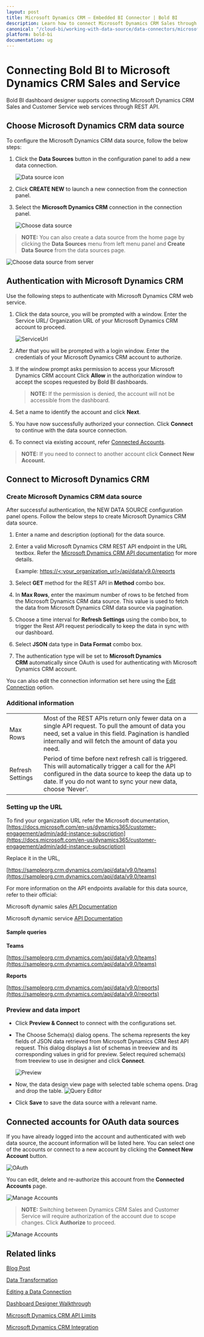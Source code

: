 ```yaml
---
layout: post
title: Microsoft Dynamics CRM – Embedded BI Connector | Bold BI
description: Learn how to connect Microsoft Dynamics CRM Sales through OAuth-based authentication with Bold BI Embedded.
canonical: "/cloud-bi/working-with-data-source/data-connectors/microsoft-dynamics-crm/"
platform: bold-bi
documentation: ug
---
```


# Connecting Bold BI to Microsoft Dynamics CRM Sales and Service

Bold BI dashboard designer supports connecting Microsoft Dynamics CRM Sales and Customer Service web services through REST API.

## Choose Microsoft Dynamics CRM data source

To configure the Microsoft Dynamics CRM data source, follow the below steps:

1. Click the **Data Sources** button in the configuration panel to add a new data connection.
   
   ![Data source icon](/static/assets/embedded/working-with-datasource/data-connectors/images/common/DataSourcesIcon.png)
   
2. Click **CREATE NEW** to launch a new connection from the connection panel.
3. Select the **Microsoft Dynamics CRM** connection in the connection panel.

    ![Choose data source](/static/assets/embedded/working-with-datasource/data-connectors/images/dynamicscrm/ChooseDS.png)

> **NOTE:**  You can also create a data source from the home page by clicking the **Data Sources** menu from left menu panel and **Create Data Source** from the data sources page.

   ![Choose data source from server](/static/assets/embedded/working-with-datasource/data-connectors/images/dynamicscrm/ChooseDS_server.png)

## Authentication with Microsoft Dynamics CRM
Use the following steps to authenticate with Microsoft Dynamics CRM web service.

1. Click the data source, you will be prompted with a window. Enter the Service URL/ Organization URL of your Microsoft Dynamics CRM account to proceed.

   ![ServiceUrl](/static/assets/embedded/working-with-datasource/data-connectors/images/dynamicscrm/ServiceUrlDS.png)

2. After that you will be prompted with a login window. Enter the credentials of your Microsoft Dynamics CRM account to authorize.
3. If the window prompt asks permission to access your Microsoft Dynamics CRM account Click **Allow** in the authorization window to accept the scopes requested by Bold BI dashboards.

   > **NOTE:**  If the permission is denied, the account will not be accessible from the dashboard.
   
4. Set a name to identify the account and click **Next**. 
5. You have now successfully authorized your connection. Click **Connect** to continue with the data source connection.
6. To connect via existing account, refer  [Connected Accounts](/embedded-bi/working-with-data-source/data-connectors/microsoft-dynamics-crm/#connected-accounts-for-oauth-data-sources).

> **NOTE:**  If you need to connect to another account click **Connect New Account.**

## Connect to Microsoft Dynamics CRM
### Create Microsoft Dynamics CRM data source

After successful authentication, the NEW DATA SOURCE configuration panel opens. Follow the below steps to create Microsoft Dynamics CRM data source.
1. Enter a name and description (optional) for the data source.
2. Enter a valid Microsoft Dynamics CRM REST API endpoint in the URL textbox. Refer the [Microsoft Dynamics CRM API documentation](https://docs.microsoft.com/en-us/dynamics365/customer-engagement/web-api/about?view=dynamics-ce-odata-9) for more details.

   Example: [https://&lt;:your_organization_url&gt;/api/data/v9.0/reports](https://%3c::your_organization_url%3e/api/data/v9.0/reports)  

3. Select **GET** method for the REST API in **Method** combo box.
4. In **Max Rows**, enter the maximum number of rows to be fetched from the Microsoft Dynamics CRM data source. This value is used to fetch the data from Microsoft Dynamics CRM data source via pagination.
5. Choose a time interval for **Refresh Settings** using the combo box, to trigger the Rest API request periodically to keep the data in sync with our dashboard.  
6. Select **JSON** data type in **Data Format** combo box.
7. The authentication type will be set to **Microsoft Dynamics CRM** automatically since OAuth is used for authenticating with Microsoft Dynamics CRM account.

You can also edit the connection information set here using the [Edit Connection](/embedded-bi/working-with-data-source/editing-a-data-connection/) option.

### Additional information
<table width="600">
<tr>
<td>
Max Rows
</td>
<td>
Most of the REST APIs return only fewer data on a single API request. To pull the amount of data you need, set a value in this field.  
Pagination is handled internally and will fetch the amount of data you need.
</td>
</tr>
<tr>
<td>
Refresh Settings
</td>
<td>
Period of time before next refresh call is triggered. This will automatically trigger a call for the API configured in the data source to keep the data up to date. If you do not want to sync your new data, choose ‘Never’.
</td>
</tr>
</table>

### Setting up the URL

To find your organization URL refer the Microsoft documentation,
[https://docs.microsoft.com/en-us/dynamics365/customer-engagement/admin/add-instance-subscription](https://docs.microsoft.com/en-us/dynamics365/customer-engagement/admin/add-instance-subscription)

Replace it in the URL,

[https://sampleorg.crm.dynamics.com/api/data/v9.0/teams](https://sampleorg.crm.dynamics.com/api/data/v9.0/teams)

For more information on the API endpoints available for this data source, refer to their official:

Microsoft dynamic sales [API Documentation](https://docs.microsoft.com/en-us/dynamics365/customer-engagement/web-api/about?view=dynamics-ce-odata-9)

Microsoft dynamic service [API Documentation](https://docs.microsoft.com/en-us/dynamics365/customer-engagement/web-api/about?view=dynamics-ce-odata-9)

#### Sample queries
**Teams**

[https://sampleorg.crm.dynamics.com/api/data/v9.0/teams](https://sampleorg.crm.dynamics.com/api/data/v9.0/teams)

**Reports**

[https://sampleorg.crm.dynamics.com/api/data/v9.0/reports](https://sampleorg.crm.dynamics.com/api/data/v9.0/reports)

### Preview and data import
* Click **Preview & Connect** to connect with the configurations set.
* The Choose Schema(s) dialog opens. The schema represents the key fields of JSON data retrieved from Microsoft Dynamics CRM Rest API request. This dialog displays a list of schemas in treeview and its corresponding values in grid for preview. Select required schema(s) from treeview to use in designer and click **Connect**.

   ![Preview](/static/assets/embedded/working-with-datasource/data-connectors/images/common/Preview.png)

* Now, the data design view page with selected table schema opens. Drag and drop the table.
   ![Query Editor](/static/assets/embedded/working-with-datasource/data-connectors/images/common/QueryEditor.png)

* Click **Save** to save the data source with a relevant name.

## Connected accounts for OAuth data sources
If you have already logged into the account and authenticated with web data source, the account information will be listed here. You can select one of the accounts or connect to a new account by clicking the **Connect New Account** button.

   ![OAuth](/static/assets/embedded/working-with-datasource/data-connectors/images/dynamicscrm/OAuthDS.png)

You can edit, delete and re-authorize this account from the **Connected Accounts** page.

   ![Manage Accounts](/static/assets/embedded/working-with-datasource/data-connectors/images/dynamicscrm/ManageDS.png)

> **NOTE:**  Switching between Dynamics CRM Sales and Customer Service will require authorization of the account due to scope changes. Click **Authorize** to proceed.

   ![Manage Accounts](/static/assets/embedded/working-with-datasource/data-connectors/images/dynamicscrm/OAuthDS_service.png)

## Related links

[Blog Post](https://www.boldbi.com/blog/getting-insights-from-dynamics-365-sales-data)

[Data Transformation](/embedded-bi/working-with-data-source/transforming-data/joining-table/)

[Editing a Data Connection](/embedded-bi/working-with-data-source/editing-a-data-connection/)   

[Dashboard Designer Walkthrough](/embedded-bi/getting-started/quick-start/)

[Microsoft Dynamics CRM API Limits](https://docs.microsoft.com/en-us/dynamics365/customer-engagement/developer/api-limits)

[Microsoft Dynamics CRM Integration](https://www.boldbi.com/integrations/microsoft-dynamics-crm-sales?utm_source=syncfusion&utm_medium=documentation&utm_campaign=boldbimicrosoftdynamicscrmsalesintegration)